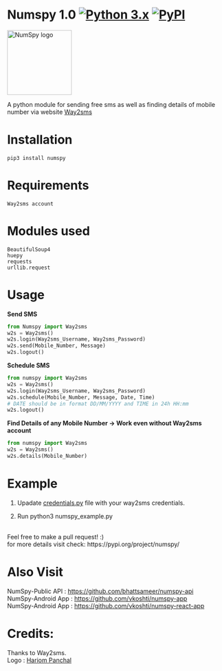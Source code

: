# Numspy 1.0 [![Python 3.x](https://img.shields.io/badge/Made%20with-Python3.x-1f425f.svg)](http://www.python.org/download/) [![PyPI](https://img.shields.io/badge/Made%20with-PyPI-1f425f.svg)](http://www.pypi.org/project/numspy)

<img src="logo.png" alt="NumSpy logo" width="150px" height="150px"/>

A python module for sending free sms as well as finding details of mobile number via website 
<a href="http://www.way2sms.com">Way2sms</a>


# Installation
```command
pip3 install numspy
```

# Requirements
```
Way2sms account
```

# Modules used 
```
BeautifulSoup4
huepy
requests
urllib.request
```

# Usage

<b>Send SMS</b>

```python
from Numspy import Way2sms
w2s = Way2sms()
w2s.login(Way2sms_Username, Way2sms_Password)
w2s.send(Mobile_Number, Message)
w2s.logout()
```

<b> Schedule SMS </b>

```python
from numspy import Way2sms
w2s = Way2sms()
w2s.login(Way2sms_Username, Way2sms_Password)
w2s.schedule(Mobile_Number, Message, Date, Time)
# DATE should be in format DD/MM/YYYY and TIME in 24h HH:mm
w2s.logout()
```

<b> Find Details of any Mobile Number -> Work even without Way2sms account</b>

```python
from numspy import Way2sms
w2s = Way2sms()
w2s.details(Mobile_Number)
```
# Example 

1. Upadate <a href="https://github.com/bhattsameer/numspy/blob/master/Examples/credentials.py">credentials.py</a> file with your way2sms credentials.

2. Run python3 numspy_example.py 

</br>
Feel free to make a pull request! :)
</br>
for more details visit check: https://pypi.org/project/numspy/

# Also Visit

NumSpy-Public API  : https://github.com/bhattsameer/numspy-api </br>
NumSpy-Android App : https://github.com/vkoshti/numspy-app </br>
NumSpy-Android App : https://github.com/vkoshti/numspy-react-app

# Credits:
Thanks to Way2sms.</br>
Logo : [Hariom Panchal](https://github.com/Hariompanchal)
